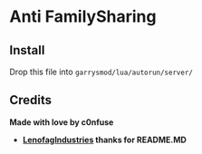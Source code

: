 # Anti FamilySharing

## Install

Drop this file into `garrysmod/lua/autorun/server/`

## Credits

**Made with love by __c0nfuse__**

* **[LenofagIndustries](https://github.com/lenofagIndustries/) thanks for README.MD**
